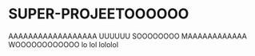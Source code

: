 # SUPER-PROJEETOOOOOO
AAAAAAAAAAAAAAAAAA
UUUUUU
SOOOOOOOO
MAAAAAAAAAAAA
WOOOOOOOOOOOO
lo
lol
lololol
